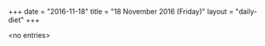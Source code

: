 +++
date = "2016-11-18"
title = "18 November 2016 (Friday)"
layout = "daily-diet"
+++


\<no entries\>
